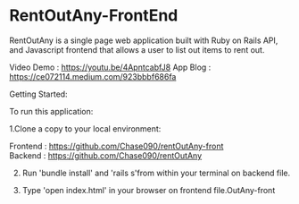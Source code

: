 # RentOutAny-FrontEnd

RentOutAny is a single page web application built with Ruby on Rails API, and Javascript frontend that allows a user to list out items to rent out. 


Video Demo : https://youtu.be/4ApntcabfJ8
App Blog : https://ce072114.medium.com/923bbbf686fa

Getting Started:

To run this application:

1.Clone a copy to your local environment:                 

   Frontend : https://github.com/Chase090/rentOutAny-front   
   Backend : https://github.com/Chase090/rentOutAny

2. Run 'bundle install' and 'rails s'from within your terminal on backend file.

3. Type 'open index.html' in your browser on frontend file.OutAny-front
